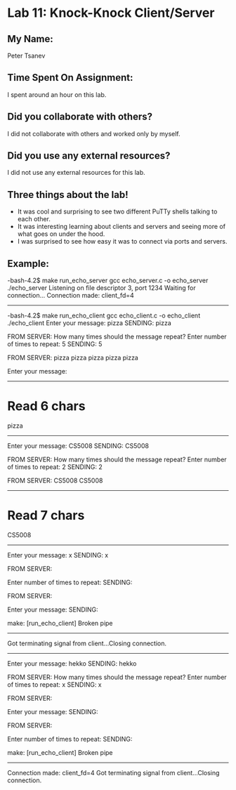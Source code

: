 # Lab 11: Knock-Knock Client/Server

## My Name:
Peter Tsanev

## Time Spent On Assignment:
I spent around an hour on this lab.

## Did you collaborate with others?
I did not collaborate with others and worked only by myself.

## Did you use any external resources?
I did not use any external resources for this lab.

## Three things about the lab!
* It was cool and surprising to see two different PuTTy shells talking to each other.
* It was interesting learning about clients and servers and seeing more of what goes on under the hood.
* I was surprised to see how easy it was to connect via ports and servers.

## Example:
-bash-4.2$ make run_echo_server
gcc echo_server.c -o echo_server
./echo_server
Listening on file descriptor 3, port 1234
Waiting for connection...
Connection made: client_fd=4

-----
-bash-4.2$ make run_echo_client
gcc echo_client.c -o echo_client
./echo_client
Enter your message: pizza
SENDING: pizza

FROM SERVER:
How many times should the message repeat?
Enter number of times to repeat: 5
SENDING: 5

FROM SERVER:
pizza
pizza
pizza
pizza
pizza

Enter your message:

-----
Read 6 chars
===
pizza

-----
Enter your message: CS5008
SENDING: CS5008

FROM SERVER:
How many times should the message repeat?
Enter number of times to repeat: 2
SENDING: 2

FROM SERVER:
CS5008
CS5008

-----
Read 7 chars
===
CS5008

-----
Enter your message: x
SENDING: x

FROM SERVER:

Enter number of times to repeat:
SENDING:

FROM SERVER:

Enter your message:
SENDING:

make: [run_echo_client] Broken pipe

-----
Got terminating signal from client...Closing connection.

-----
Enter your message: hekko
SENDING: hekko

FROM SERVER:
How many times should the message repeat?
Enter number of times to repeat: x
SENDING: x

FROM SERVER:

Enter your message:
SENDING:

FROM SERVER:

Enter number of times to repeat:
SENDING:

make: [run_echo_client] Broken pipe

-----
Connection made: client_fd=4
Got terminating signal from client...Closing connection.

